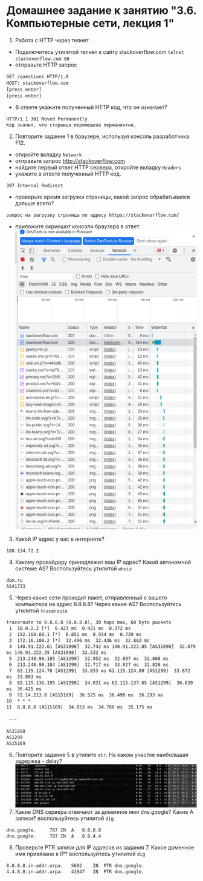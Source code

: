 # Домашнее задание к занятию "3.6. Компьютерные сети, лекция 1"

1. Работа c HTTP через телнет.
- Подключитесь утилитой телнет к сайту stackoverflow.com
`telnet stackoverflow.com 80`
- отправьте HTTP запрос
```bash
GET /questions HTTP/1.0
HOST: stackoverflow.com
[press enter]
[press enter]
```
- В ответе укажите полученный HTTP код, что он означает?
```
HTTP/1.1 301 Moved Permanently
Код значит, что старница перемещена перманентно.
```
2. Повторите задание 1 в браузере, используя консоль разработчика F12.
- откройте вкладку `Network`
- отправьте запрос http://stackoverflow.com
- найдите первый ответ HTTP сервера, откройте вкладку `Headers`
- укажите в ответе полученный HTTP код.
```
307 Internal Redirect
```
- проверьте время загрузки страницы, какой запрос обрабатывался дольше всего?
```
запрос на загрузку страницы по адресу https://stackoverflow.com/
```
- приложите скриншот консоли браузера в ответ.
![alt screenshot](console.png "Скриншот вывода команды")
3. Какой IP адрес у вас в интернете?
```
188.134.72.2
```
4. Какому провайдеру принадлежит ваш IP адрес? Какой автономной системе AS? Воспользуйтесь утилитой `whois`
```
dom.ru
AS41733
```
5. Через какие сети проходит пакет, отправленный с вашего компьютера на адрес 8.8.8.8? Через какие AS? Воспользуйтесь утилитой `traceroute`
```
traceroute to 8.8.8.8 (8.8.8.8), 30 hops max, 60 byte packets
 1  10.0.2.2 [*]  0.423 ms  0.421 ms  0.372 ms
 2  192.168.88.1 [*]  0.851 ms  0.934 ms  0.739 ms
 3  172.16.100.2 [*]  32.496 ms  32.436 ms  32.863 ms
 4  140.91.222.61 [AS31898]  32.742 ms 140.91.222.85 [AS31898]  32.679 ms 140.91.222.35 [AS31898]  32.532 ms
 5  213.248.98.185 [AS1299]  32.952 ms  32.897 ms  32.868 ms
 6  213.248.98.184 [AS1299]  32.717 ms  33.027 ms  32.826 ms
 7  62.115.124.78 [AS1299]  33.833 ms 62.115.124.80 [AS1299]  33.872 ms  33.803 ms
 8  62.115.136.195 [AS1299]  34.031 ms 62.115.137.65 [AS1299]  36.639 ms  36.425 ms
 9  72.14.213.8 [AS15169]  36.525 ms  36.490 ms  36.293 ms
10  * * *
11  8.8.8.8 [AS15169]  34.853 ms  34.786 ms  35.175 ms
 
 ---

AS31898
AS1299
AS15169
```
6. Повторите задание 5 в утилите `mtr`. На каком участке наибольшая задержка - delay?
![alt screenshot](mtr.png "Скриншот вывода команды")
7. Какие DNS сервера отвечают за доменное имя dns.google? Какие A записи? воспользуйтесь утилитой `dig`
```
dns.google.		787	IN	A	8.8.8.8
dns.google.		787	IN	A	8.8.4.4

```
8. Проверьте PTR записи для IP адресов из задания 7. Какое доменное имя привязано к IP? воспользуйтесь утилитой `dig`
```
8.8.8.8.in-addr.arpa.	5692	IN	PTR	dns.google.
4.4.8.8.in-addr.arpa.	41947	IN	PTR	dns.google.
```